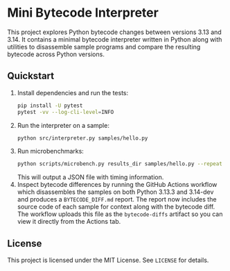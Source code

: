 # Mini Bytecode Interpreter

This project explores Python bytecode changes between versions 3.13 and 3.14. It
contains a minimal bytecode interpreter written in Python along with utilities
to disassemble sample programs and compare the resulting bytecode across Python
versions.

## Quickstart

1. Install dependencies and run the tests:
   ```bash
   pip install -U pytest
   pytest -vv --log-cli-level=INFO
   ```
2. Run the interpreter on a sample:
   ```bash
   python src/interpreter.py samples/hello.py
   ```
3. Run microbenchmarks:
   ```bash
   python scripts/microbench.py results_dir samples/hello.py --repeat 3 --number 1
   ```
   This will output a JSON file with timing information.
4. Inspect bytecode differences by running the GitHub Actions workflow which
   disassembles the samples on both Python 3.13.3 and 3.14-dev and produces a
   `BYTECODE_DIFF.md` report. The report now includes the source code of each
   sample for context along with the bytecode diff. The workflow uploads this
   file as the `bytecode-diffs` artifact so you can view it directly from the
   Actions tab.

## License

This project is licensed under the MIT License. See `LICENSE` for details.
